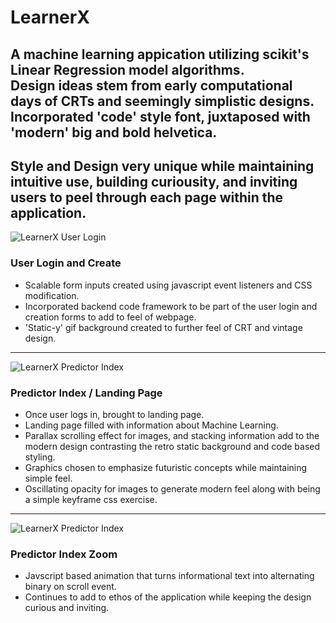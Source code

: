 # LearnerX
## A machine learning appication utilizing scikit's Linear Regression model algorithms. <br> Design ideas stem from early computational days of CRTs and seemingly simplistic designs. <br> Incorporated 'code' style font, juxtaposed with 'modern' big and bold helvetica. 
## Style and Design very unique while maintaining intuitive use, building curiousity, and inviting users to peel through each page within the application.

![LearnerX User Login](https://media.giphy.com/media/WSCgQDUnOMKDyiUCsV/giphy.gif)
### User Login and Create
- Scalable form inputs created using javascript event listeners and CSS modification. 
- Incorporated backend code framework to be part of the user login and creation forms to add to feel of webpage.
- 'Static-y' gif background created to further feel of CRT and vintage design.

<hr>

![LearnerX Predictor Index](https://media.giphy.com/media/eIgKwgnIRpnrPfTY4I/giphy.gif)
### Predictor Index / Landing Page
- Once user logs in, brought to landing page.
- Landing page filled with information about Machine Learning.
- Parallax scrolling effect for images, and stacking information add to the modern design contrasting the retro static background and code based styling.
- Graphics chosen to emphasize futuristic concepts while maintaining simple feel.
- Oscillating opacity for images to generate modern feel along with being a simple keyframe css exercise.

<hr>

![LearnerX Predictor Index](https://media.giphy.com/media/Q7Xx8uS6rsF8Z5i4M1/giphy.gif)
### Predictor Index Zoom
- Javscript based animation that turns informational text into alternating binary on scroll event.
- Continues to add to ethos of the application while keeping the design curious and inviting. 
